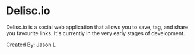 # Delisc.io
Delisc.io is a social web application that allows you to save, tag, and share you favourite links. 
It's currently in the very early stages of development.


Created By: Jason L

